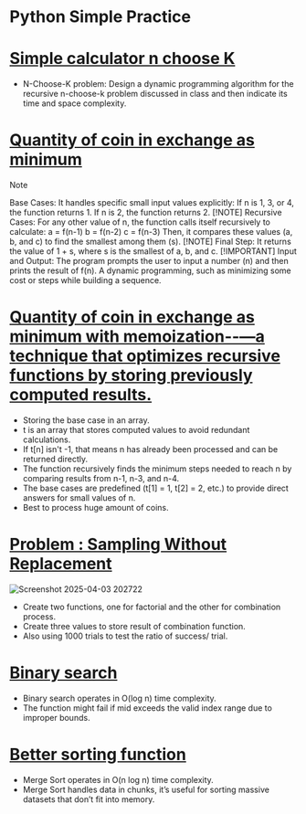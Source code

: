 # Python Simple Practice
# [Simple calculator n choose K](https://github.com/hainguyen1511/Python-Simple-Practice/blob/main/n%20choose%20k.py)
* N-Choose-K problem:
Design a dynamic programming algorithm for the recursive n-choose-k problem discussed in class and then indicate its time and space complexity.
# [Quantity of coin in exchange as minimum](https://github.com/hainguyen1511/Python-Simple-Practice/blob/main/coin.py)
> [!NOTE]
> Base Cases: It handles specific small input values explicitly:
If n is 1, 3, or 4, the function returns 1.
If n is 2, the function returns 2.
> [!NOTE]
> Recursive Cases:
For any other value of n, the function calls itself recursively to calculate:
a = f(n-1)
b = f(n-2)
c = f(n-3)
Then, it compares these values (a, b, and c) to find the smallest among them (s).
> [!NOTE]
> Final Step:
It returns the value of 1 + s, where s is the smallest of a, b, and c.
> [!IMPORTANT]
> Input and Output:
The program prompts the user to input a number (n) and then prints the result of f(n).
> A dynamic programming, such as minimizing some cost or steps while building a sequence.
# [Quantity of coin in exchange as minimum with memoization--—a technique that optimizes recursive functions by storing previously computed results.](https://github.com/hainguyen1511/Python-Simple-Practice/blob/main/dynamic%20coin.py)
* Storing the base case in an array.
* t is an array that stores computed values to avoid redundant calculations.
* If t[n] isn't -1, that means n has already been processed and can be returned directly.
* The function recursively finds the minimum steps needed to reach n by comparing results from n-1, n-3, and n-4.
* The base cases are predefined (t[1] = 1, t[2] = 2, etc.) to provide direct answers for small values of n.
* Best to process huge amount of coins.
# [Problem : Sampling Without Replacement](https://github.com/hainguyen1511/Python-Simple-Practice/blob/main/sampling%20marbles.py)
![Screenshot 2025-04-03 202722](https://github.com/user-attachments/assets/9b65d130-d9c5-4dd5-b98d-d1238fc8c08a)
* Create two functions, one for factorial and the other for combination process.
* Create three values to store result of combination function.
* Also using 1000 trials to test the ratio of success/ trial.
# [Binary search](https://github.com/hainguyen1511/Python-Simple-Practice/blob/main/search.py)
* Binary search operates in O(log n) time complexity.
* The function might fail if mid exceeds the valid index range due to improper bounds.
# [Better sorting function](https://github.com/hainguyen1511/Python-Simple-Practice/blob/main/sort%20better.py)
* Merge Sort operates in O(n log n) time complexity.
* Merge Sort handles data in chunks, it’s useful for sorting massive datasets that don’t fit into memory.
